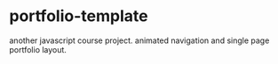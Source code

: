 # portfolio-template
another javascript course project.  animated navigation and single page portfolio layout.
